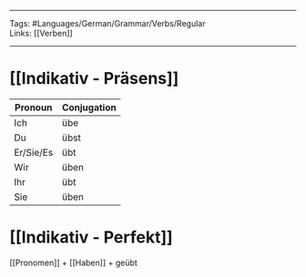 ___
Tags: #Languages/German/Grammar/Verbs/Regular  
Links: [[Verben]]
___
# [[Indikativ - Präsens]]
Pronoun|Conjugation
------------ | ------------
Ich | übe
Du | übst
Er/Sie/Es | übt
Wir | üben
Ihr | übt
Sie | üben


# [[Indikativ - Perfekt]]
[[Pronomen]] + [[Haben]] + geübt